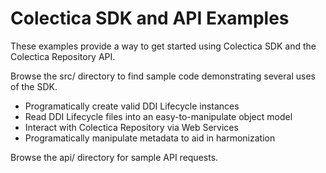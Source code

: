 # Colectica SDK and API Examples

These examples provide a way to get started using Colectica SDK and the Colectica Repository API.

Browse the src/ directory to find sample code demonstrating several uses of the SDK.

- Programatically create valid DDI Lifecycle instances
- Read DDI Lifecycle files into an easy-to-manipulate object model
- Interact with Colectica Repository via Web Services
- Programatically manipulate metadata to aid in harmonization

Browse the api/ directory for sample API requests.